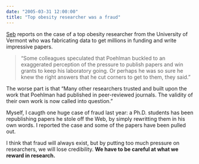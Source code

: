 ```yaml
---
date: "2005-03-31 12:00:00"
title: "Top obesity researcher was a fraud"
---
```




[Seb](http://radio.weblogs.com/0110772/2005/03/30.html#a1722) reports on the case of a top obesity researcher from the University of Vermont who was fabricating data to get millions in funding and write impressive papers.

>  &ldquo;Some colleagues speculated that Poehlman buckled to an exaggerated perception of the pressure to publish papers and win grants to keep his laboratory going. Or perhaps he was so sure he knew the right answers that he cut corners to get to them, they said.&rdquo;


The worse part is that &ldquo;Many other researchers trusted and built upon the work that Poehlman had published in peer-reviewed journals. The validity of their own work is now called into question.&rdquo;

Myself, I caugth one huge case of fraud last year: a Ph.D. students has been republishing papers he stole off the Web, by simply rewritting them in his own words. I reported the case and some of the papers have been pulled out.

I think that fraud will always exist, but by putting too much pressure on researchers, we will lose credibility. __We have to be careful at what we reward in research.__ 

